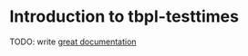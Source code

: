# Introduction to tbpl-testtimes

TODO: write [great documentation](http://jacobian.org/writing/great-documentation/what-to-write/)
